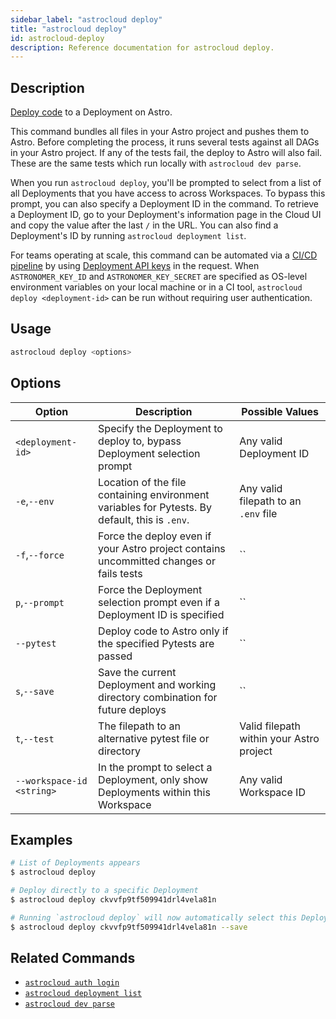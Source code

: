 ```yaml
---
sidebar_label: "astrocloud deploy"
title: "astrocloud deploy"
id: astrocloud-deploy
description: Reference documentation for astrocloud deploy.
---
```


## Description

[Deploy code](deploy-code.md) to a Deployment on Astro.

This command bundles all files in your Astro project and pushes them to Astro. Before completing the process, it runs several tests against all DAGs in your Astro project. If any of the tests fail, the deploy to Astro will also fail. These are the same tests which run locally with `astrocloud dev parse`.

When you run `astrocloud deploy`, you'll be prompted to select from a list of all Deployments that you have access to across Workspaces. To bypass this prompt, you can also specify a Deployment ID in the command. To retrieve a Deployment ID, go to your Deployment's information page in the Cloud UI and copy the value after the last `/` in the URL. You can also find a Deployment's ID by running `astrocloud deployment list`.

For teams operating at scale, this command can be automated via a [CI/CD pipeline](ci-cd.md) by using [Deployment API keys](api-keys.md) in the request. When `ASTRONOMER_KEY_ID` and `ASTRONOMER_KEY_SECRET` are specified as OS-level environment variables on your local machine or in a CI tool, `astrocloud deploy <deployment-id>` can be run without requiring user authentication.

## Usage

```sh
astrocloud deploy <options>
```

## Options

| Option                    | Description                                                                                                       | Possible Values                          |
| ------------------------- | ----------------------------------------------------------------------------------------------------------------- | ---------------------------------------- |
| `<deployment-id>`         | Specify the Deployment to deploy to, bypass Deployment selection prompt                                                                             | Any valid Deployment ID           |
| `-e`,`--env`              | Location of the file containing environment variables for Pytests. By default, this is `.env`.                                 | Any valid filepath to an `.env` file     |
| `-f`,`--force`            | Force the deploy even if your Astro project contains uncommitted changes or fails tests                                                                | ``                                       |
| `p`,`--prompt`            | Force the Deployment selection prompt even if a Deployment ID is specified                           | ``                                       |
| `--pytest`                | Deploy code to Astro only if the specified Pytests are passed                                                     | ``                                       |
| `s`,`--save`              | Save the current Deployment and working directory combination for future deploys                                              | ``                                       |
| `t`,`--test`              | The filepath to an alternative pytest file or directory | Valid filepath within your Astro project |
| `--workspace-id <string>` | In the prompt to select a Deployment, only show Deployments within this Workspace                                                                             | Any valid Workspace ID                                |

## Examples

```sh
# List of Deployments appears
$ astrocloud deploy

# Deploy directly to a specific Deployment
$ astrocloud deploy ckvvfp9tf509941drl4vela81n

# Running `astrocloud deploy` will now automatically select this Deployment for your Astro project
$ astrocloud deploy ckvvfp9tf509941drl4vela81n --save
```

## Related Commands

- [`astrocloud auth login`](cli-reference/astrocloud-auth-login.md)
- [`astrocloud deployment list`](cli-reference/astrocloud-deployment-list.md)
- [`astrocloud dev parse`](cli-reference/astrocloud-dev-parse.md)
